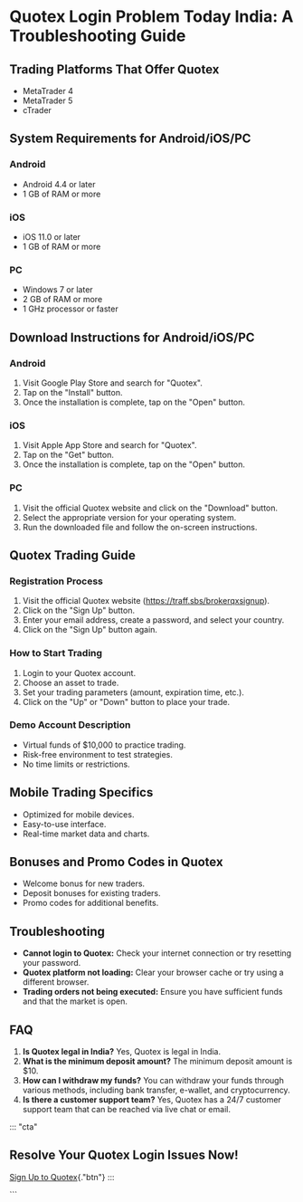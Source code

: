 # Quotex Login Problem Today India: A Troubleshooting Guide

## Trading Platforms That Offer Quotex

-   MetaTrader 4
-   MetaTrader 5
-   cTrader

## System Requirements for Android/iOS/PC

### Android

-   Android 4.4 or later
-   1 GB of RAM or more

### iOS

-   iOS 11.0 or later
-   1 GB of RAM or more

### PC

-   Windows 7 or later
-   2 GB of RAM or more
-   1 GHz processor or faster

## Download Instructions for Android/iOS/PC

### Android

1.  Visit Google Play Store and search for "Quotex".
2.  Tap on the "Install" button.
3.  Once the installation is complete, tap on the "Open" button.

### iOS

1.  Visit Apple App Store and search for "Quotex".
2.  Tap on the "Get" button.
3.  Once the installation is complete, tap on the "Open" button.

### PC

1.  Visit the official Quotex website and click on the "Download"
    button.
2.  Select the appropriate version for your operating system.
3.  Run the downloaded file and follow the on-screen instructions.

## Quotex Trading Guide

### Registration Process

1.  Visit the official Quotex website
    (https://traff.sbs/brokerqxsignup).
2.  Click on the "Sign Up" button.
3.  Enter your email address, create a password, and select your
    country.
4.  Click on the "Sign Up" button again.

### How to Start Trading

1.  Login to your Quotex account.
2.  Choose an asset to trade.
3.  Set your trading parameters (amount, expiration time, etc.).
4.  Click on the "Up" or "Down" button to place your trade.

### Demo Account Description

-   Virtual funds of \$10,000 to practice trading.
-   Risk-free environment to test strategies.
-   No time limits or restrictions.

## Mobile Trading Specifics

-   Optimized for mobile devices.
-   Easy-to-use interface.
-   Real-time market data and charts.

## Bonuses and Promo Codes in Quotex

-   Welcome bonus for new traders.
-   Deposit bonuses for existing traders.
-   Promo codes for additional benefits.

## Troubleshooting

-   **Cannot login to Quotex:** Check your internet connection or try
    resetting your password.
-   **Quotex platform not loading:** Clear your browser cache or try
    using a different browser.
-   **Trading orders not being executed:** Ensure you have sufficient
    funds and that the market is open.

## FAQ

1.  **Is Quotex legal in India?** Yes, Quotex is legal in India.
2.  **What is the minimum deposit amount?** The minimum deposit amount
    is \$10.
3.  **How can I withdraw my funds?** You can withdraw your funds through
    various methods, including bank transfer, e-wallet, and
    cryptocurrency.
4.  **Is there a customer support team?** Yes, Quotex has a 24/7
    customer support team that can be reached via live chat or email.

::: \"cta\"
## Resolve Your Quotex Login Issues Now!

[Sign Up to
Quotex](\%22https://traff.sbs/brokerqxsignup\%22){."btn"}
:::

\`\`\`

